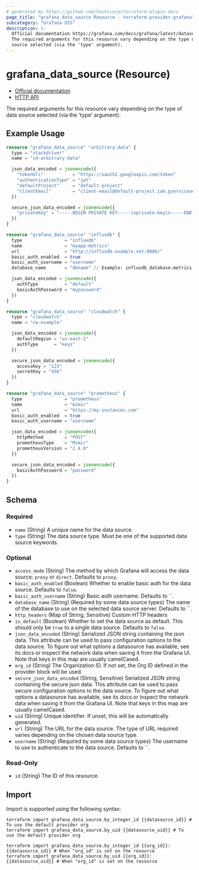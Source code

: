 ```yaml
---
# generated by https://github.com/hashicorp/terraform-plugin-docs
page_title: "grafana_data_source Resource - terraform-provider-grafana"
subcategory: "Grafana OSS"
description: |-
  Official documentation https://grafana.com/docs/grafana/latest/datasources/HTTP API https://grafana.com/docs/grafana/latest/developers/http_api/data_source/
  The required arguments for this resource vary depending on the type of data
  source selected (via the 'type' argument).
---
```


# grafana_data_source (Resource)

* [Official documentation](https://grafana.com/docs/grafana/latest/datasources/)
* [HTTP API](https://grafana.com/docs/grafana/latest/developers/http_api/data_source/)

The required arguments for this resource vary depending on the type of data
source selected (via the 'type' argument).

## Example Usage

```terraform
resource "grafana_data_source" "arbitrary-data" {
  type = "stackdriver"
  name = "sd-arbitrary-data"

  json_data_encoded = jsonencode({
    "tokenUri"           = "https://oauth2.googleapis.com/token"
    "authenticationType" = "jwt"
    "defaultProject"     = "default-project"
    "clientEmail"        = "client-email@default-project.iam.gserviceaccount.com"
  })

  secure_json_data_encoded = jsonencode({
    "privateKey" = "-----BEGIN PRIVATE KEY-----\nprivate-key\n-----END PRIVATE KEY-----\n"
  })
}

resource "grafana_data_source" "influxdb" {
  type                = "influxdb"
  name                = "myapp-metrics"
  url                 = "http://influxdb.example.net:8086/"
  basic_auth_enabled  = true
  basic_auth_username = "username"
  database_name       = "dbname" // Example: influxdb_database.metrics.name

  json_data_encoded = jsonencode({
    authType          = "default"
    basicAuthPassword = "mypassword"
  })
}

resource "grafana_data_source" "cloudwatch" {
  type = "cloudwatch"
  name = "cw-example"

  json_data_encoded = jsonencode({
    defaultRegion = "us-east-1"
    authType      = "keys"
  })

  secure_json_data_encoded = jsonencode({
    accessKey = "123"
    secretKey = "456"
  })
}

resource "grafana_data_source" "prometheus" {
  type                = "prometheus"
  name                = "mimir"
  url                 = "https://my-instances.com"
  basic_auth_enabled  = true
  basic_auth_username = "username"

  json_data_encoded = jsonencode({
    httpMethod        = "POST"
    prometheusType    = "Mimir"
    prometheusVersion = "2.4.0"
  })

  secure_json_data_encoded = jsonencode({
    basicAuthPassword = "password"
  })
}
```

<!-- schema generated by tfplugindocs -->
## Schema

### Required

- `name` (String) A unique name for the data source.
- `type` (String) The data source type. Must be one of the supported data source keywords.

### Optional

- `access_mode` (String) The method by which Grafana will access the data source: `proxy` or `direct`. Defaults to `proxy`.
- `basic_auth_enabled` (Boolean) Whether to enable basic auth for the data source. Defaults to `false`.
- `basic_auth_username` (String) Basic auth username. Defaults to ``.
- `database_name` (String) (Required by some data source types) The name of the database to use on the selected data source server. Defaults to ``.
- `http_headers` (Map of String, Sensitive) Custom HTTP headers
- `is_default` (Boolean) Whether to set the data source as default. This should only be `true` to a single data source. Defaults to `false`.
- `json_data_encoded` (String) Serialized JSON string containing the json data. This attribute can be used to pass configuration options to the data source. To figure out what options a datasource has available, see its docs or inspect the network data when saving it from the Grafana UI. Note that keys in this map are usually camelCased.
- `org_id` (String) The Organization ID. If not set, the Org ID defined in the provider block will be used.
- `secure_json_data_encoded` (String, Sensitive) Serialized JSON string containing the secure json data. This attribute can be used to pass secure configuration options to the data source. To figure out what options a datasource has available, see its docs or inspect the network data when saving it from the Grafana UI. Note that keys in this map are usually camelCased.
- `uid` (String) Unique identifier. If unset, this will be automatically generated.
- `url` (String) The URL for the data source. The type of URL required varies depending on the chosen data source type.
- `username` (String) (Required by some data source types) The username to use to authenticate to the data source. Defaults to ``.

### Read-Only

- `id` (String) The ID of this resource.

## Import

Import is supported using the following syntax:

```shell
terraform import grafana_data_source.by_integer_id {{datasource_id}} # To use the default provider org
terraform import grafana_data_source.by_uid {{datasource_uid}} # To use the default provider org

terraform import grafana_data_source.by_integer_id {{org_id}}:{{datasource_id}} # When "org_id" is set on the resource
terraform import grafana_data_source.by_uid {{org_id}}:{{datasource_uid}} # When "org_id" is set on the resource
```
